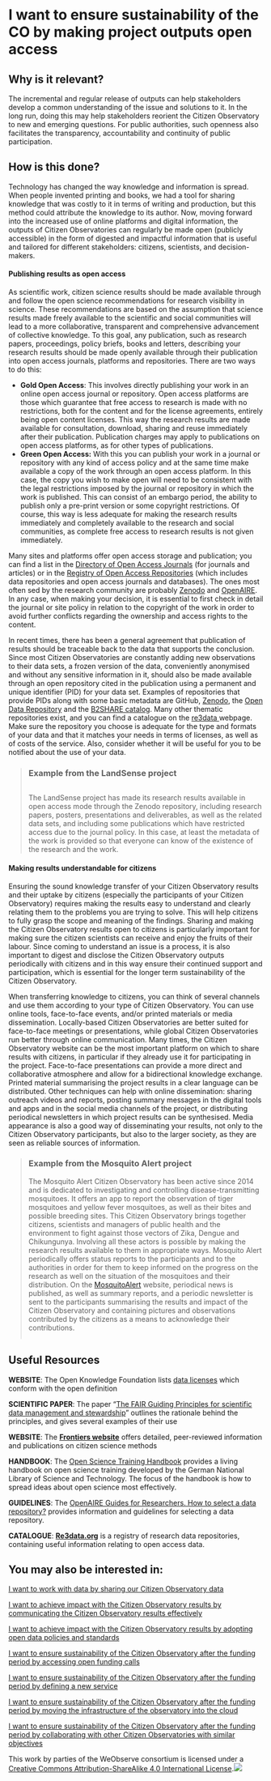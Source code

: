 # I want to ensure sustainability of the CO by making project outputs open access

## Why is it relevant?

The incremental and regular release of outputs can help stakeholders develop a common understanding of the issue and solutions to it. In the long run, doing this may help stakeholders reorient the Citizen Observatory to new and emerging questions. For public authorities, such openness also facilitates the transparency, accountability and continuity of public participation.&#x20;

## How is this done?

Technology has changed the way knowledge and information is spread. When people invented printing and books, we had a tool for sharing knowledge that was costly to it in terms of writing and production, but this method could attribute the knowledge to its author. Now, moving forward into the increased use of online platforms and digital information, the outputs of Citizen Observatories can regularly be made open (publicly accessible) in the form of digested and impactful information that is useful and tailored for different stakeholders: citizens, scientists, and decision-makers.&#x20;

#### **Publishing results as open access**

As scientific work, citizen science results should be made available through and follow the open science recommendations for research visibility in science. These recommendations are based on the assumption that science results made freely available to the scientific and social communities will lead to a more collaborative, transparent and comprehensive advancement of collective knowledge. To this goal, any publication, such as research papers, proceedings, policy briefs, books and letters, describing your research results should be made openly available through their publication into open access journals, platforms and repositories. There are two ways to do this:

* **Gold Open Access**: This involves directly publishing your work in an online open access journal or repository. Open access platforms are those which guarantee that free access to research is made with no restrictions, both for the content and  for the license agreements, entirely being open content licenses. This way the research results are made available for consultation, download, sharing and reuse immediately after their publication. Publication charges may apply to publications on open access platforms, as for other types of publications.
* **Green Open Access:** With this you can publish your work in a journal or repository with any kind of access policy and at the same time make available a copy of the work through an open access platform. In this case, the copy you wish to make open will need to be consistent with the legal restrictions imposed by the journal or repository in which the work is published. This can consist of an embargo period, the ability to publish only a pre-print version or some copyright restrictions. Of course, this way is less adequate for making the research results immediately and completely available to the research and social communities, as complete free access to research results is not given immediately.

Many sites and platforms offer open access storage and publication; you can find a list in the [Directory of Open Access Journals](https://doaj.org/) (for journals and articles) or in the [Registry of Open Access Repositories](http://roar.eprints.org/) (which includes data repositories and open access journals and databases). The ones most often sed by the research community are probably [Zenodo](https://zenodo.org/) and [OpenAIRE](https://www.openaire.eu/). In any case, when making your decision, it is essential to first check in detail the journal or site policy in relation to the copyright of the work in order to avoid further conflicts regarding the ownership and access rights to the content.

In recent times, there has been a general agreement that publication of results should be traceable back to the data that supports the conclusion. Since most Citizen Observatories are constantly adding new observations to their data sets, a frozen version of the data, conveniently anonymised and without any sensitive information in it, should also be made available through an open repository cited in the publication using a permanent and unique identifier (PID) for your data set. Examples of repositories that provide PIDs along with some basic metadata are  GitHub, [Zenodo](https://zenodo.org/), the [Open Data Repository](https://www.opendatarepository.org/) and the [B2SHARE catalog](https://eudat.eu/catalogue/B2SHARE). Many other thematic repositories exist, and you can find a catalogue on the [re3data ](https://www.re3data.org/)webpage. Make sure the repository you choose is adequate for the type and formats of your data and that it matches your needs in terms of licenses, as well as of costs of the service. Also, consider whether it will be useful for you to be notified about the use of your data.

> ### Example from the LandSense project
>
> <p align="center"><img src="https://www.weobserve.eu/wp-content/uploads/2021/03/Zenodo-LandSense-400x181.png" alt="" data-size="original"></p>
>
> The LandSense project has made its research results available in open access mode through the Zenodo repository, including research papers, posters, presentations and deliverables, as well as the related data sets, and including some publications which have restricted access due to the journal policy. In this case, at least the metadata of the work is provided so that everyone can know of the existence of the research and the work.

#### **Making results understandable for citizens**

Ensuring the sound knowledge transfer of your Citizen Observatory results and their uptake by citizens (especially the participants of your Citizen Observatory) requires making the results easy to understand and clearly relating them to the problems you are trying to solve. This will help citizens to fully grasp the scope and meaning of the findings.  Sharing and making the Citizen Observatory results open to citizens is particularly important for making sure the citizen scientists can receive and enjoy the fruits of their labour. Since coming to understand an issue is a process, it is also important to digest and disclose the Citizen Observatory outputs periodically with citizens and in this way ensure their continued support and participation, which is essential for the longer term sustainability of the Citizen Observatory.

When transferring knowledge to citizens, you can think of several channels and use them according to your type of Citizen Observatory. You can use online tools, face-to-face events, and/or  printed materials or media dissemination. Locally-based Citizen Observatories are better suited for face-to-face meetings or presentations, while global Citizen Observatories run better through online communication. Many times, the Citizen Observatory website can be the most important platform on which to share results with citizens, in particular if they already use it for participating in the project. Face-to-face presentations can provide a more direct and collaborative atmosphere and allow for a bidirectional knowledge exchange. Printed material summarising the project results in a clear language can be distributed. Other techniques can help with online dissemination: sharing outreach videos and reports, posting summary messages in the digital tools and apps and in the social media channels of the project, or distributing periodical newsletters in which project results can be synthesised. Media appearance is also a good way of disseminating your results, not only to the Citizen Observatory participants, but also to the larger society, as they are seen as reliable sources of information.

> ### Example from the Mosquito Alert project
>
> The Mosquito Alert Citizen Observatory has been active since 2014 and is dedicated to investigating and controlling disease-transmitting mosquitoes. It offers an app to report the observation of tiger mosquitoes and yellow fever mosquitoes, as well as their bites and possible breeding sites. This Citizen Observatory brings together citizens, scientists and managers of public health and the environment to fight against those vectors of Zika, Dengue and Chikungunya. Involving all these actors is possible by making the research results available to them in appropriate ways. Mosquito Alert periodically offers status reports to the participants and to the authorities in order for them to keep informed on the progress on the research as well on  the situation of the mosquitoes and their distribution. On the [MosquitoAlert](http://www.mosquitoalert.com/en/) website, periodical news is published, as well as summary reports, and a periodic newsletter is sent to the participants summarising the results and impact of the Citizen Observatory and containing pictures and observations contributed by the citizens as a means to acknowledge their contributions.
>
> <p align="center"><img src="https://www.weobserve.eu/wp-content/uploads/2021/03/Mos_1-600x277.png" alt="" data-size="original"></p>

## Useful Resources

**WEBSITE**: The Open Knowledge Foundation lists [data licenses](http://opendefinition.org/licenses/) which conform with the open definition

**SCIENTIFIC PAPER**: The paper “[The FAIR Guiding Principles for scientific data management and stewardship](https://www.nature.com/articles/sdata201618)” outlines the rationale behind the principles, and gives several examples of their use

**WEBSITE**: The [**Frontiers website**](https://www.frontiersin.org/research-topics/13843/open-citizen-science-data-and-methods) offers detailed, peer-reviewed information and publications on citizen science methods

**HANDBOOK**: The [Open Science Training Handbook](https://open-science-training-handbook.gitbook.io/book/) provides a  living handbook on open science training developed by the German National Library of Science and Technology. The focus of the handbook is how to spread ideas about open science most effectively.

**GUIDELINES**: The [OpenAIRE Guides for Researchers. How to select a data repository?](https://www.openaire.eu/opendatapilot-repository-guide) provides information and guidelines for selecting a data repository.

**CATALOGUE**: [**Re3data.org**](https://www.re3data.org/) is a registry of research data repositories, containing useful information relating to open access data.

## You may also be interested in:

[I want to work with data by sharing our Citizen Observatory data](https://books.fablabbcn.org/creating-successful-and-sustainable-cos-toolkit/~/revisions/YNcsnBo4H0633fzRkVIb/creating-and-running-a-citizen-observatory/i-want-to-work-with-data-by-sharing-our-citizen-observatory-data)

[I want to achieve impact with the Citizen Observatory results by communicating the Citizen Observatory results effectively](https://books.fablabbcn.org/creating-successful-and-sustainable-cos-toolkit/~/revisions/YNcsnBo4H0633fzRkVIb/achieving-impact-with-citizen-observatories/i-want-to-achieve-impacts-with-the-co-results-by-communicating-the-co-results-effectively)

[I want to achieve impact with the Citizen Observatory results by adopting open data policies and standards](https://books.fablabbcn.org/creating-successful-and-sustainable-cos-toolkit/~/revisions/AVk10pGxUrxz6q4lko9L/achieving-impact-with-citizen-observatories/i-want-to-achieve-impacts-with-the-co-results-by-adopting-open-data-policies-and-data-standards)

[I want to ensure sustainability of the Citizen Observatory after the funding period by accessing open funding calls](https://books.fablabbcn.org/creating-successful-and-sustainable-cos-toolkit/~/revisions/AVk10pGxUrxz6q4lko9L/ensuring-sustainability-of-citizen-observatories/i-want-to-ensure-sustainability-of-the-co-by-accessing-open-funding-calls)

[I want to ensure sustainability of the Citizen Observatory after the funding period by defining a new service](https://books.fablabbcn.org/creating-successful-and-sustainable-cos-toolkit/~/revisions/AVk10pGxUrxz6q4lko9L/ensuring-sustainability-of-citizen-observatories/i-want-to-ensure-sustainability-of-the-co-by-defining-a-new-service)

[I want to ensure sustainability of the Citizen Observatory after the funding period by moving the infrastructure of the observatory into the cloud](https://books.fablabbcn.org/creating-successful-and-sustainable-cos-toolkit/~/revisions/AVk10pGxUrxz6q4lko9L/ensuring-sustainability-of-citizen-observatories/i-want-to-ensure-sustainability-of-the-co-by-moving-the-infrastructure-of-the-co-into-the-cloud)

[I want to ensure sustainability of the Citizen Observatory after the funding period by collaborating with other Citizen Observatories with similar objectives](https://books.fablabbcn.org/creating-successful-and-sustainable-cos-toolkit/~/revisions/AVk10pGxUrxz6q4lko9L/ensuring-sustainability-of-citizen-observatories/i-want-to-ensure-sustainability-of-the-co-by-collaborating-w-other-cos-that-have-similar-objectives)



This work by parties of the WeObserve consortium is licensed under a [Creative Commons Attribution-ShareAlike 4.0 International License](https://creativecommons.org/licenses/by-sa/2.0/).![](https://www.weobserve.eu/wp-content/uploads/2021/03/CC.png)
